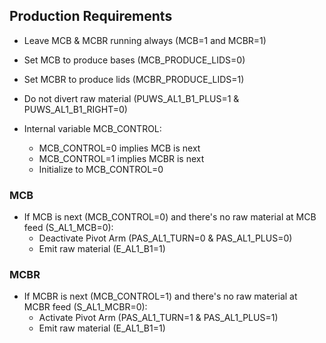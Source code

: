 ## Production Requirements

- Leave MCB & MCBR running always (MCB=1 and MCBR=1)
- Set MCB to produce bases (MCB_PRODUCE_LIDS=0)
- Set MCBR to produce lids (MCBR_PRODUCE_LIDS=1)
- Do not divert raw material (PUWS_AL1_B1_PLUS=1 & PUWS_AL1_B1_RIGHT=0)

- Internal variable MCB_CONTROL:
    - MCB_CONTROL=0 implies MCB is next
    - MCB_CONTROL=1 implies MCBR is next
    - Initialize to MCB_CONTROL=0

### MCB
- If MCB is next (MCB_CONTROL=0) and there's no raw material at MCB feed (S_AL1_MCB=0):
    - Deactivate Pivot Arm (PAS_AL1_TURN=0 & PAS_AL1_PLUS=0)
    - Emit raw material (E_AL1_B1=1)



### MCBR
- If MCBR is next (MCB_CONTROL=1) and there's no raw material at MCBR feed (S_AL1_MCBR=0):
    - Activate Pivot Arm (PAS_AL1_TURN=1 & PAS_AL1_PLUS=1)
    - Emit raw material (E_AL1_B1=1)

